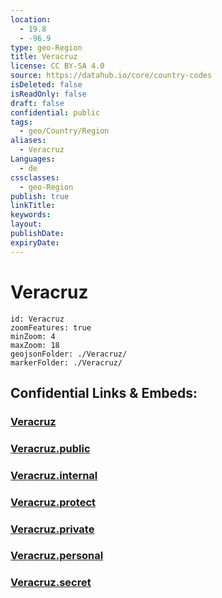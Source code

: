 ```yaml
---
location:
  - 19.8
  - -96.9
type: geo-Region
title: Veracruz
license: CC BY-SA 4.0
source: https://datahub.io/core/country-codes
isDeleted: false
isReadOnly: false
draft: false
confidential: public
tags:
  - geo/Country/Region
aliases:
  - Veracruz
Languages:
  - de
cssclasses:
  - geo-Region
publish: true
linkTitle:
keywords:
layout:
publishDate:
expiryDate:
---
```


# Veracruz

```leaflet
id: Veracruz
zoomFeatures: true 
minZoom: 4 
maxZoom: 18
geojsonFolder: ./Veracruz/
markerFolder: ./Veracruz/
```


## Confidential Links & Embeds: 

### [Veracruz](/_Standards/Earth/Continent/America~Central/Mexico/States~Mexico/Veracruz.md) 

### [Veracruz.public](/_public/Earth/Continent/America~Central/Mexico/States~Mexico/Veracruz.public.md) 

### [Veracruz.internal](/_internal/Earth/Continent/America~Central/Mexico/States~Mexico/Veracruz.internal.md) 

### [Veracruz.protect](/_protect/Earth/Continent/America~Central/Mexico/States~Mexico/Veracruz.protect.md) 

### [Veracruz.private](/_private/Earth/Continent/America~Central/Mexico/States~Mexico/Veracruz.private.md) 

### [Veracruz.personal](/_personal/Earth/Continent/America~Central/Mexico/States~Mexico/Veracruz.personal.md) 

### [Veracruz.secret](/_secret/Earth/Continent/America~Central/Mexico/States~Mexico/Veracruz.secret.md)

